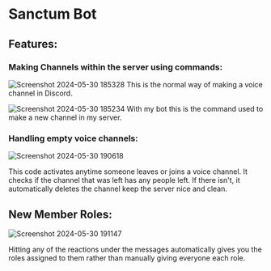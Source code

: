 # Sanctum Bot
## Features:
### Making Channels within the server using commands:
![Screenshot 2024-05-30 185328](https://github.com/jcolon030/SanctumBot/assets/99977621/888f4328-7267-419d-ba22-9b7b942c0260)
	This is the normal way of making a voice channel in Discord.

![Screenshot 2024-05-30 185234](https://github.com/jcolon030/SanctumBot/assets/99977621/f8c36f97-196c-40f1-a99c-b588f73527e3)
	With my bot this is the command used to make a new channel in my server.

 ### Handling empty voice channels:
 ![Screenshot 2024-05-30 190618](https://github.com/jcolon030/SanctumBot/assets/99977621/b8a3dcfe-9c66-400c-84c9-bbf8dc7f6b16)
 
 This code activates anytime someone leaves or joins a voice channel. It checks if the channel that was left has any people left. If there isn't, it automatically deletes the channel keep the server nice and clean.
## New Member Roles:
![Screenshot 2024-05-30 191147](https://github.com/jcolon030/SanctumBot/assets/99977621/9d874fad-879a-496a-a95c-9e2832f2a87d)

Hitting any of the reactions under the messages automatically gives you the roles assigned to them rather than manually giving everyone each role.

